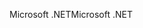 <span data-ttu-id="24f29-101">Microsoft .NET</span><span class="sxs-lookup"><span data-stu-id="24f29-101">Microsoft .NET</span></span>